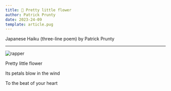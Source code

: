 ```yaml
---
title: 🏯 Pretty little flower
author: Patrick Prunty
date: 2023-24-09
template: article.pug
---
```


Japanese Haiku (three-line poem) by Patrick Prunty

--- 

<div class="article-image-container">
  <div class="article-image">
    <img src="https://pprunty.github.io/pprunty/assets/images/articles/pretty-little-flower/flower.png" alt="rapper">
  </div>
</div>

<p>Pretty little flower</p>
<p>Its petals blow in the wind</p>
<p>To the beat of your heart</p>


